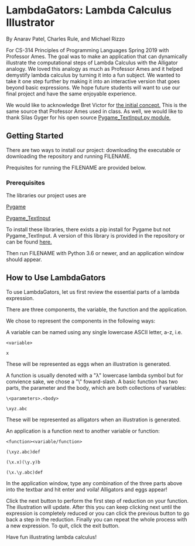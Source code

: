 # LambdaGators: Lambda Calculus Illustrator #
By Anarav Patel, Charles Rule, and Michael Rizzo 

For CS-314 Principles of Programming Languages Spring 2019 with Professor Ames. The goal was to make an application that can dynamically illustrate the computational steps of Lambda Calculus with the Alligator analogy. We loved this analogy as much as Professor Ames and it helped demystify lambda calculus by turning it into a fun subject. We wanted to take it one step further by making it into an interactive version that goes beyond basic expressions. We hope future students will want to use our final project and have the same enjoyable experience.  

We would like to acknowledge Bret Victor for [the initial concept.](http://worrydream.com/AlligatorEggs/) This is the same source that Professor Ames used in class. As well, we would like to thank Silas Gyger for his open source [Pygame_TextInput.py module.](https://github.com/Nearoo/pygame-text-input)

## Getting Started ##
There are two ways to install our project: downloading the executable or downloading the repository and running FILENAME.

Prequisites for running the FILENAME are provided below. 

### Prerequisites ###
The libraries our project uses are 

[Pygame](https://www.pygame.org/)

[Pygame_TextInput](https://github.com/Nearoo/pygame-text-input)

To install these libraries, there exists a pip install for Pygame but not Pygame_TextInput. A version of this library is provided in the repository or can be found [here.](https://github.com/Nearoo/pygame-text-input)

Then run FILENAME with Python 3.6 or newer, and an application window should appear. 

## How to Use LambdaGators ##
To use LambdaGators, let us first review the essential parts of a lambda expression.

There are three components, the variable, the function and the application.

We chose to represent the components in the following ways:

A variable can be named using any single lowercase ASCII letter, a-z, i.e. 
```
<variable>

x
```
These will be represented as eggs when an illustration is generated.

A function is usually denoted with a "λ" lowercase lambda  symbol but for convience sake, we chose a "\\" foward-slash. A basic function has two parts, the parameter and the body, which are both collections of variables:
```
\<parameters>.<body>

\xyz.abc
```
These will be represented as alligators when an illustration is generated.

An application is a function next to another variable or function:
```
<function><variable/function> 

(\xyz.abc)def

(\x.x)(\y.y)b

(\x.\y.abc)def
```

In the application window, type any combination of the three parts above into the textbar and hit enter and voila! Alligators and eggs appear!

Click the next button to perform the first step of reduction on your function. The illustration will update. After this you can keep clicking next until the expression is completely reduced or you can click the previous button to go back a step in the reduction. Finally you can repeat the whole process with a new expression. To quit, click the exit button. 

Have fun illustrating lambda calculus!

